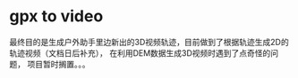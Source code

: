 # gpx to video
最终目的是生成户外助手里边新出的3D视频轨迹，目前做到了根据轨迹生成2D的轨迹视频（文档日后补充）， 在利用DEM数据生成3D视频时遇到了点奇怪的问题， 项目暂时搁置。。。
